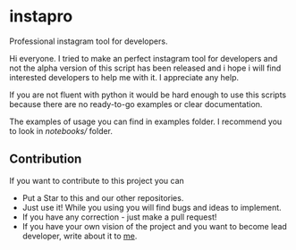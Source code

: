 # instapro
Professional instagram tool for developers.

Hi everyone. I tried to make an perfect instagram tool for developers and not the alpha version of this script has been released and i hope i will find interested developers to help me with it. I appreciate any help.

If you are not fluent with python it would be hard enough to use this scripts because there are no ready-to-go examples or clear documentation. 

The examples of usage you can find in examples folder. I recommend you to look in _notebooks/_ folder.

## Contribution

If you want to contribute to this project you can
* Put a Star to this and our other repositories.
* Just use it! While you using you will find bugs and ideas to implement. 
* If you have any correction - just make a pull request!
* If you have your own vision of the project and you want to become lead developer, write about it to [me](t.me/okhlopkov).
